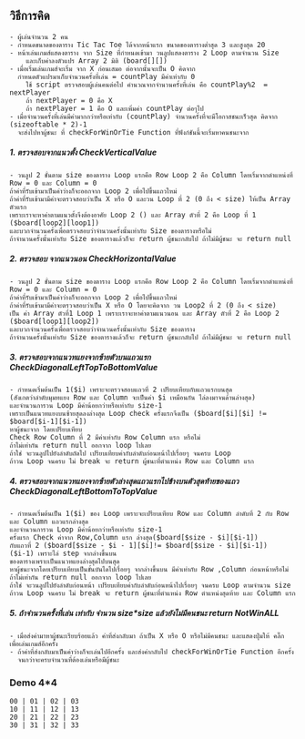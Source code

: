 <p align="left"> 
 
## วิธีการคิด

	- ผู้เล่นจำนวน 2 คน
	- กำหนดขนาดของตาราง Tic Tac Toe ได้จากหน้าแรก ขนาดของตารางต่ำสุด 3 และสูงสุด 20
	- หน้าเล่นเกมส์แสดงตาราง จาก Size ที่กำหนดเข้ามา วนลูปแสดงตาราง 2 Loop ตามจำนวน Size 
	    และเก็บค่าลงตัวแปร Array 2 มิติ (board[][]) 
	- เมื่อเริ่มเล่นเกมส์จะเริ่ม จาก X ก่อนเสมอ ต่อจากนั้นจะเป็น O คิดจาก
      กำหนดตัวแปรมาเก็บจำนวนครั้งที่เล่น = countPlay มีค่าเท่ากับ 0 
		ใช้ script ตรวจสอบผู้เล่นคนต่อไป คำนวณจากจำนวนครั้งที่เล่น คือ countPlay%2  = nextPlayer
		ถ้า nextPlayer = 0 คือ X
		ถ้า nextPlayer = 1 คือ O และเพิ่มค่า countPlay ต่อๆไป	
	- เมื่อจำนวนครั้งที่เล่นมีค่ามากกว่าหรือเท่ากับ (countPlay) จำนวนครั้งที่จะมีโอกาสชนะเร็วสุด คิดจาก (sizeoftable * 2)-1
	  จะส่งไปหาผู้ชนะ ที่ checkForWinOrTie Function ที่ฟังก์ชันนี้จะเริ่มหาคนชนะจาก

#####  1. ตรวจสอบจากแนวตั้ง CheckVerticalValue   
	- วนลูป 2 ชั้นตาม size ของตาราง Loop แรกคือ Row Loop 2 คือ Column โดยเริ่มจากตำแหน่งที่ Row = 0 และ Column = 0 
	ถ้าค่าที่รับเข้ามาเป็นค่าว่างก็จะออกจาก Loop 2 เพื่อไปขึ้นแถวใหม่  
	ถ้าค่าที่รับเข้ามามีค่าจะตรวจสอบว่าเป็น X หรือ O และวน Loop ที่ 2 (0 ถึง < size) ให้เป็น Array ตัวแรก 
	เพราะเราจะหาค่าตามแนวตั้งจึงต้องอาศัย Loop 2 () และ Array ตัวที่ 2 คือ Loop ที่ 1 ($board[loop2][loop1])
	และบวกจำนวนครั้งเพื่อตรวจสอบว่าจำนวนครั้งนั้นเท่ากับ Size ของตารางหรือไม่
	ถ้าจำนวนครั้งนั้นเท่ากับ Size ของตารางแล้วก็จะ return ผู้ชนะกลับไป ถ้าไม่มีผู้ชนะ จะ return null
    
#####  2. ตรวจสอบ จากแนวนอน CheckHorizontalValue
	- วนลูป 2 ชั้นตาม size ของตาราง Loop แรกคือ Row Loop 2 คือ Column โดยเริ่มจากตำแหน่งที่ Row = 0 และ Column = 0 
	ถ้าค่าที่รับเข้ามาเป็นค่าว่างก็จะออกจาก Loop 2 เพื่อไปขึ้นแถวใหม่
	ถ้าค่าที่รับเข้ามามีค่าจะตรวจสอบว่าเป็น X หรือ O โดยจะคิดจาก วน Loop2 ที่ 2 (0 ถึง < size)   
	เป็น ค่า Array ตัวที่1 Loop 1 เพราะเราจะหาค่าตามแนวนอน และ Array ตัวที่ 2 คือ Loop 2 ($board[loop1][loop2])
	และบวกจำนวนครั้งเพื่อตรวจสอบว่าจำนวนครั้งนั้นเท่ากับ Size ของตาราง
	ถ้าจำนวนครั้งนั้นเท่ากับ Size ของตารางแล้วก็จะ return ผู้ชนะกลับไป ถ้าไม่มีผู้ชนะ จะ return null  
  
##### 3. ตรวจสอบจากแนวทแยงจากซ้ายตัวบนแถวแรก CheckDiagonalLeftTopToBottomValue

	- กำหนดเริ่มต้นเป็น 1($i) เพราะจะตรวจสอบแถวที่ 2 เปรียบเทียบกับแถวแรกบนสุด
    (สังเกตว่าลำดับมุมทแยง Row และ Column จะเป็นค่า $i เหมือนกัน ไล่ลงมาจนด้านล่างสุด)
	และจำนวนการวน Loop มีค่าน้อยกว่าหรือเท่ากับ size-1   
	เพราะเป็นแนวทแยงบนซ้ายสุดลงล่างสุด Loop check ครั้งแรกจึงเป็น ($board[$i][$i] != $board[$i-1][$i-1])  
	หาผู้ชนะจาก โดยเปรียบเทียบ 
	Check Row Column ที่ 2 มีค่าเท่ากับ Row Column แรก หรือไม่ 
	ถ้าไม่เท่ากัน return null ออกจาก loop ไปเลย
	ถ้าใช่ จะวนลูปไปยังลำดับถัดไป เปรียบเทียบค่ากับลำดับก่อนหน้าไปเรื่อยๆ จนครบ Loop
	ถ้าวน Loop จนครบ ไม่ break จะ return ผู้ชนะที่ตำแหน่ง Row และ Column แรก

#####  4. ตรวจสอบจากแนวทแยงจากซ้ายตัวล่างสุดแถวแรกไปข้างบนตัวสุดท้ายของแถว CheckDiagonalLeftBottomToTopValue

	- กำหนดเริ่มต้นเป็น 1($i) ของ Loop เพราะจะเปรียบเทียบ Row และ Column ลำดับที่ 2 กับ Row และ Column แถวแรกล่างสุด  
	และจำนวนการวน Loop มีค่าน้อยกว่าหรือเท่ากับ size-1
	ครั้งแรก Check ค่าจาก Row,Column แรก ล่างสุด($board[$size - $i][$i-1]) 
	กับแถวที่ 2 ($board[$size - $i - 1][$i]!= $board[$size - $i][$i-1]) 
    ($i-1) เพราะไล่ step จากล่างขึ้นบน
	ของตารางเพราะเป็นแนวทแยงล่างสุดไปบนสุด
	หาผู้ชนะจากโดยเปรียบเทียบเป็นขั้นบันไดไปเรื่อยๆ จากล่างขึ้นบน มีค่าเท่ากับ Row ,Column ก่อนหน้าหรือไม่
	ถ้าไม่เท่ากัน return null ออกจาก loop ไปเลย
	ถ้าใช่ จะวนลูปไปยังลำดับก่อนหน้า เปรียบเทียบค่ากับลำดับก่อนหน้าไปเรื่อยๆ จนครบ Loop ตามจำนวน size 
	ถ้าวน Loop จนครบ ไม่ break จะ return ผู้ชนะที่ตำแหน่ง Row ตำแหน่งสุดท้าย และ Column แรก

##### 5. ถ้าจำนวนครั้งที่เล่น เท่ากับ จำนวน size*size แล้วยังไม่มีคนชนะ return NotWinALL

	- เมื่อส่งค่ามาหาผู้ชนะเรียบร้อยแล้ว ค่าที่ส่งกลับมา ถ้าเป็น X หรือ O หรือไม่มีคนชนะ และแสดงปุ่มให้ คลิ๊ก เพื่อเล่นเกมส์อีกครั้ง
	- ถ้าค่าที่ส่งกลับมาเป็นค่าว่างก็จะเล่นไปอีกครั้ง และส่งค่ากลับไป checkForWinOrTie Function อีกครั้ง 
	  จนกว่าจะครบจำนวนที่ต้องเล่นหรือมีผู้ชนะ
     
### Demo 4*4

    00 | 01 | 02 | 03  
    10 | 11 | 12 | 13  
    20 | 21 | 22 | 23     
    30 | 31 | 32 | 33 
</p>
     
    
